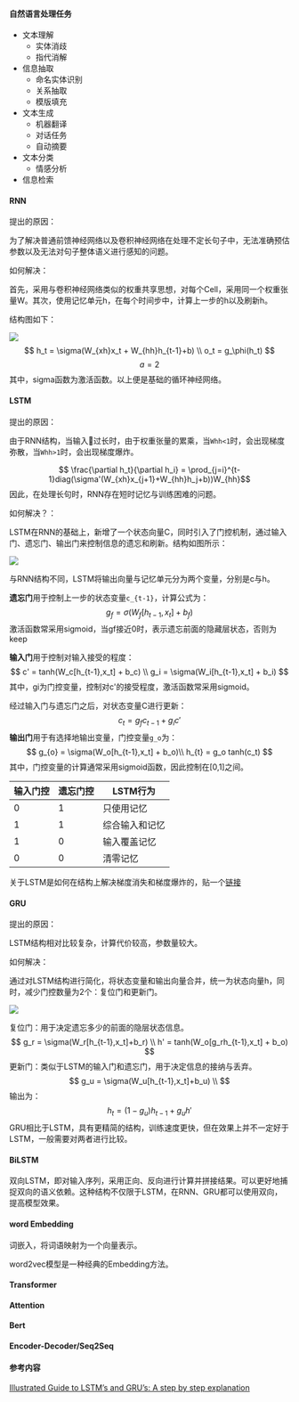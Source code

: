 #### 自然语言处理任务

- 文本理解
  - 实体消歧
  - 指代消解
- 信息抽取
  - 命名实体识别
  - 关系抽取
  - 模版填充
- 文本生成
  - 机器翻译
  - 对话任务
  - 自动摘要
- 文本分类
  - 情感分析
- 信息检索

#### RNN

提出的原因：

为了解决普通前馈神经网络以及卷积神经网络在处理不定长句子中，无法准确预估参数以及无法对句子整体语义进行感知的问题。

如何解决：

首先，采用与卷积神经网络类似的权重共享思想，对每个Cell，采用同一个权重张量W。其次，使用记忆单元h，在每个时间步中，计算上一步的h以及刷新h。

结构图如下：

![](https://miro.medium.com/max/1400/1*WMnFSJHzOloFlJHU6fVN-g.gif)
$$
  h_t = \sigma(W_{xh}x_t + W_{hh}h_{t-1}+b) \\
  o_t = g_\phi(h_t)
$$
$$a = 2$$
其中，sigma函数为激活函数。以上便是基础的循环神经网络。

#### LSTM

提出的原因：

由于RNN结构，当输入🍊过长时，由于权重张量的累乘，当`Whh<1`时，会出现梯度弥散，当`Whh>1`时，会出现梯度爆炸。  

$$ \frac{\partial h_t}{\partial h_i} = \prod_{j=i}^{t-1}diag(\sigma'(W_{xh}x_{j+1}+W_{hh}h_j+b))W_{hh}$$
因此，在处理长句时，RNN存在短时记忆与训练困难的问题。

如何解决？：

LSTM在RNN的基础上，新增了一个状态向量C，同时引入了门控机制，通过输入门、遗忘门、输出门来控制信息的遗忘和刷新。结构如图所示：

![](https://miro.medium.com/max/1400/1*0f8r3Vd-i4ueYND1CUrhMA.png)

与RNN结构不同，LSTM将输出向量与记忆单元分为两个变量，分别是c与h。

**遗忘门**用于控制上一步的状态变量`c_{t-1}`，计算公式为：
$$
g_{f} = \sigma(W_f[h_{t-1},x_t] + b_f)
$$
激活函数常采用sigmoid，当gf接近0时，表示遗忘前面的隐藏层状态，否则为keep

**输入门**用于控制对输入接受的程度：
$$
c' = tanh(W_c[h_{t-1},x_t] + b_c) \\
g_i = \sigma(W_i[h_{t-1},x_t] + b_i)
$$
其中，gi为门控变量，控制对c'的接受程度，激活函数常采用sigmoid。

经过输入门与遗忘门之后，对状态变量C进行更新：
$$
c_{t} = g_fc_{t-1} + g_ic'
$$
**输出门**用于有选择地输出变量，门控变量`g_o`为：
$$
g_{o} = \sigma(W_o[h_{t-1},x_t] + b_o)\\
h_{t} = g_o tanh(c_t)
$$
其中，门控变量的计算通常采用sigmoid函数，因此控制在[0,1]之间。

| 输入门控 | 遗忘门控 | LSTM行为       |
| -------- | -------- | -------------- |
| 0        | 1        | 只使用记忆     |
| 1        | 1        | 综合输入和记忆 |
| 1        | 0        | 输入覆盖记忆   |
| 0        | 0        | 清零记忆       |

关于LSTM是如何在结构上解决梯度消失和梯度爆炸的，贴一个[链接](https://www.zhihu.com/question/44895610)

#### GRU

提出的原因：

LSTM结构相对比较复杂，计算代价较高，参数量较大。

如何解决：

通过对LSTM结构进行简化，将状态变量和输出向量合并，统一为状态向量h，同时，减少门控数量为2个：复位门和更新门。

![](https://miro.medium.com/max/1400/1*jhi5uOm9PvZfmxvfaCektw.png)

复位门：用于决定遗忘多少的前面的隐层状态信息。
$$
g_r = \sigma(W_r[h_{t-1},x_t]+b_r) \\
h' =  tanh(W_o[g_rh_{t-1},x_t] + b_o)
$$
更新门：类似于LSTM的输入门和遗忘门，用于决定信息的接纳与丢弃。
$$
g_u = \sigma(W_u[h_{t-1},x_t]+b_u) \\
$$
输出为：
$$
h_{t} = (1-g_u)h_{t-1} + g_uh'
$$
GRU相比于LSTM，具有更精简的结构，训练速度更快，但在效果上并不一定好于LSTM，一般需要对两者进行比较。

#### BiLSTM

双向LSTM，即对输入序列，采用正向、反向进行计算并拼接结果。可以更好地捕捉双向的语义依赖。这种结构不仅限于LSTM，在RNN、GRU都可以使用双向，提高模型效果。

#### word Embedding

词嵌入，将词语映射为一个向量表示。

word2vec模型是一种经典的Embedding方法。

#### Transformer

#### Attention

#### Bert

#### Encoder-Decoder/Seq2Seq

#### 参考内容

[Illustrated Guide to LSTM’s and GRU’s: A step by step explanation](https://towardsdatascience.com/illustrated-guide-to-lstms-and-gru-s-a-step-by-step-explanation-44e9eb85bf21)

